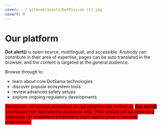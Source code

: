 ```yaml
---
cover: ../.gitbook/assets/DotMission (1).jpg
coverY: 0
---
```


# Our platform

**Dot.alert()** is open-source, multilingual, and accessible. Anybody can contribute in their area of expertise, pages can be auto translated in the browser, and the content is targeted at the general audience.

Browse through to:

* learn about core DotSama technologies
* discover popular ecosystem tools
* review advanced safety setups
* explore ongoing regulatory developments

_<mark style="background-color:red;"></mark>_

_<mark style="background-color:red;">Disclaimer: All articles presented on our platform are written by</mark> <mark style="background-color:red;"></mark><mark style="background-color:red;">**Dot.alert()**</mark> <mark style="background-color:red;"></mark><mark style="background-color:red;">contributors for educational purposes only. They should not be used as a substitute for competent financial or legal advice from a licensed professional.</mark>_&#x20;

